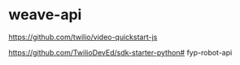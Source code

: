 # weave-api

https://github.com/twilio/video-quickstart-js

https://github.com/TwilioDevEd/sdk-starter-python# fyp-robot-api
